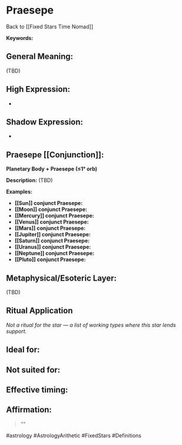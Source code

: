 # Praesepe

Back to [[Fixed Stars Time Nomad]]

**Keywords:** 

## General Meaning:
(TBD)

## High Expression:
- 

## Shadow Expression:
- 

## Praesepe [[Conjunction]]:

**Planetary Body + Praesepe (≤1° orb)**

**Description:**
(TBD)

**Examples:**
- **[[Sun]] conjunct Praesepe:** 
- **[[Moon]] conjunct Praesepe:** 
- **[[Mercury]] conjunct Praesepe:** 
- **[[Venus]] conjunct Praesepe:** 
- **[[Mars]] conjunct Praesepe:** 
- **[[Jupiter]] conjunct Praesepe:** 
- **[[Saturn]] conjunct Praesepe:** 
- **[[Uranus]] conjunct Praesepe:** 
- **[[Neptune]] conjunct Praesepe:** 
- **[[Pluto]] conjunct Praesepe:** 

## Metaphysical/Esoteric Layer:
(TBD)

## Ritual Application
*Not a ritual for the star — a list of working types where this star lends support.*

**Ideal for:**
- 
**Not suited for:**
- 
**Effective timing:**
- 

## Affirmation:

> ""

#astrology #AstrologyArithetic #FixedStars #Definitions
